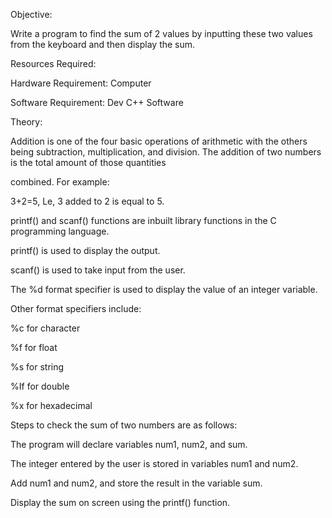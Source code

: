 Objective:

Write a program to find the sum of 2 values by inputting these two values from the keyboard and then display the sum.

Resources Required:

Hardware Requirement: Computer

Software Requirement: Dev C++ Software

Theory:

Addition is one of the four basic operations of arithmetic with the others being subtraction, multiplication, and division. The addition of two numbers is the total amount of those quantities

combined. For example:

3+2=5, Le, 3 added to 2 is equal to 5.

printf() and scanf() functions are inbuilt library functions in the C programming language.

printf() is used to display the output.

scanf() is used to take input from the user.

The %d format specifier is used to display the value of an integer variable.

Other format specifiers include:

%c for character

%f for float

%s for string

%If for double

%x for hexadecimal

Steps to check the sum of two numbers are as follows:

The program will declare variables num1, num2, and sum.

The integer entered by the user is stored in variables num1 and num2.

Add num1 and num2, and store the result in the variable sum.

Display the sum on screen using the printf() function.
